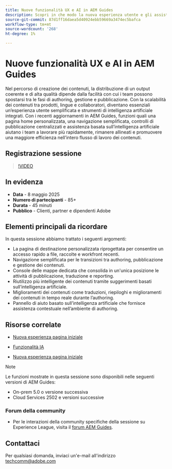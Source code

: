 ```yaml
---
title: Nuove funzionalità UX e AI in AEM Guides
description: Scopri in che modo la nuova esperienza utente e gli assistenti AI in AEM Guides semplificano l’authoring, migliorano la navigazione e introducono intelligenza in tempo reale nei flussi di lavoro dei contenuti.
source-git-commit: 87d1ff16daea5d40924ebb59669a3474ec5bafca
workflow-type: tm+mt
source-wordcount: '268'
ht-degree: 1%

---
```


# Nuove funzionalità UX e AI in AEM Guides

Nel percorso di creazione dei contenuti, la distribuzione di un output coerente e di alta qualità dipende dalla facilità con cui i team possono spostarsi tra le fasi di authoring, gestione e pubblicazione. Con la scalabilità dei contenuti tra prodotti, lingue e collaboratori, diventano essenziali un’esperienza utente semplificata e strumenti di intelligenza artificiale integrati. Con i recenti aggiornamenti in AEM Guides, funzioni quali una pagina home personalizzata, una navigazione semplificata, controlli di pubblicazione centralizzati e assistenza basata sull’intelligenza artificiale aiutano i team a lavorare più rapidamente, rimanere allineati e promuovere una maggiore efficienza nell’intero flusso di lavoro dei contenuti.


## Registrazione sessione

>[!VIDEO](https://video.tv.adobe.com/v/3458396/?quality=12&learn=on)

## In evidenza

- **Data** - 8 maggio 2025
- **Numero di partecipanti** - 85+
- **Durata** - 45 minuti
- **Pubblico** - Clienti, partner e dipendenti Adobe

## Elementi principali da ricordare

In questa sessione abbiamo trattato i seguenti argomenti:
- La pagina di destinazione personalizzata riprogettata per consentire un accesso rapido a file, raccolte e workfront recenti.
- Navigazione semplificata per le transizioni tra authoring, pubblicazione e gestione dei contenuti.
- Console delle mappe dedicata che consolida in un&#39;unica posizione le attività di pubblicazione, traduzione e reporting.
- Riutilizzo più intelligente dei contenuti tramite suggerimenti basati sull’intelligenza artificiale.
- Miglioramenti dei contenuti come traduzioni, riepiloghi e miglioramenti dei contenuti in tempo reale durante l’authoring.
- Pannello di aiuto basato sull’intelligenza artificiale che fornisce assistenza contestuale nell’ambiente di authoring.


## Risorse correlate

- [Nuova esperienza pagina iniziale](https://experienceleague.adobe.com/it/docs/experience-manager-guides/using/user-guide/home-page/intro-home-page)

- [Funzionalità IA](https://experienceleague.adobe.com/it/docs/experience-manager-guides/using/user-guide/ai-assistant-aem/ai-assistant)

- [Nuova esperienza pagina iniziale](https://experienceleague.adobe.com/it/docs/experience-manager-guides/using/install-guide/cs-ig/web-editor-configs-cs/conf-smart-suggestions)



>[!NOTE]
>
> Le funzioni mostrate in questa sessione sono disponibili nelle seguenti versioni di AEM Guides:
> - On-prem 5.0 o versione successiva
> - Cloud Services 2502 e versioni successive


### Forum della community

- Per le interazioni della community specifiche della sessione su Experience League, visita il [forum AEM Guides](https://experienceleaguecommunities.adobe.com/t5/experience-manager-guides/bd-p/xml-documentation-discussions).


## Contattaci

Per qualsiasi domanda, inviaci un&#39;e-mail all&#39;indirizzo <techcomm@adobe.com>